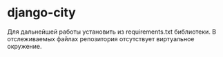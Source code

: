 # django-city
Для дальнейшей работы установить из requirements.txt библиотеки.
В отслеживаемых файлах репозитория отсутствует виртуальное окружение.


